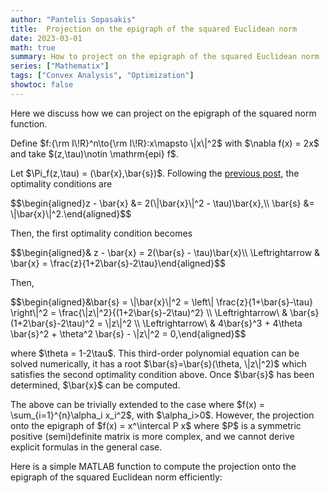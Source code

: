 ```yaml
---
author: "Pantelis Sopasakis"
title:  Projection on the epigraph of the squared Euclidean norm
date: 2023-03-01
math: true
summary: How to project on the epigraph of the squared Euclidean norm
series: ["Mathematix"]
tags: ["Convex Analysis", "Optimization"]
showtoc: false
---
```


<p>Here we discuss how we can project on the epigraph of the squared norm function.</p>

<p>Define $f:{\rm I\!R}^n\to{\rm I\!R}:x\mapsto \|x\|^2$ with $\nabla f(x) = 2x$ and take $(z,\tau)\notin \mathrm{epi} f$.</p>

<p>Let $\Pi_f(z,\tau) = (\bar{x},\bar{s})$. Following the <a href="../projection-on-epigraph">previous post</a>, the optimality conditions are</p>

<p>$$\begin{aligned}z - \bar{x} &= 2(\|\bar{x}\|^2 - \tau)\bar{x},\\ \bar{s} &= \|\bar{x}\|^2.\end{aligned}$$</p>

<p>Then, the first optimality condition becomes</p>

<p>$$\begin{aligned}& z - \bar{x} = 2(\bar{s} - \tau)\bar{x}\\ \Leftrightarrow & \bar{x} = \frac{z}{1+2\bar{s}-2\tau}\end{aligned}$$</p>

<p>Then,</p>

<p>$$\begin{aligned}&\bar{s} = \|\bar{x}\|^2 = \left\| \frac{z}{1+\bar{s}-\tau} \right\|^2 = \frac{\|z\|^2}{(1+2\bar{s}-2\tau)^2} \\ \Leftrightarrow\ & \bar{s}(1+2\bar{s}-2\tau)^2 = \|z\|^2 \\ \Leftrightarrow\ & 4\bar{s}^3 + 4\theta \bar{s}^2 + \theta^2 \bar{s} - \|z\|^2 = 0,\end{aligned}$$</p>

<p>where $\theta = 1-2\tau$. This third-order polynomial equation can be solved numerically, it has a root $\bar{s}=\bar{s}(\theta, \|z\|^2)$ which satisfies the second optimality condition above. Once $\bar{s}$ has been determined, $\bar{x}$ can be computed.</p>

<p>The above can be trivially extended to the case where $f(x) = \sum_{i=1}^{n}\alpha_i x_i^2$, with $\alpha_i>0$. However, the projection onto the epigraph of $f(x) = x^\intercal P x$ where $P$ is a symmetric positive (semi)definite matrix is more complex, and we cannot derive explicit formulas in the general case.</p>

<p>Here is a simple MATLAB function to compute the projection onto the epigraph of the squared Euclidean norm efficiently:</p>

<script src="https://gist.github.com/alphaville/235495235fb0c1f378b021926a4dbb60.js"></script>